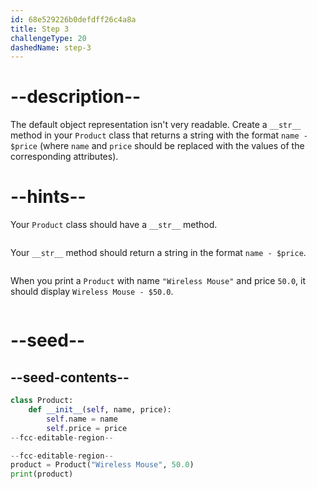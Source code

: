 ```yaml
---
id: 68e529226b0defdff26c4a8a
title: Step 3
challengeType: 20
dashedName: step-3
---
```


# --description--

The default object representation isn't very readable. Create a `__str__` method in your `Product` class that returns a string with the format `name - $price` (where `name` and `price` should be replaced with the values of the corresponding attributes).

# --hints--

Your `Product` class should have a `__str__` method.

```js

```

Your `__str__` method should return a string in the format `name - $price`.

```js

```

When you print a `Product` with name `"Wireless Mouse"` and price `50.0`, it should display `Wireless Mouse - $50.0`.

```js

```

# --seed--

## --seed-contents--

```py
class Product:
    def __init__(self, name, price):
        self.name = name
        self.price = price
--fcc-editable-region--

--fcc-editable-region--
product = Product("Wireless Mouse", 50.0)
print(product)
```
